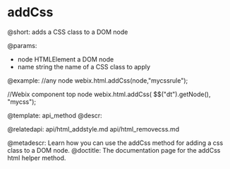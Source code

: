 addCss
=============

@short: adds a CSS class to a DOM node
	
@params:
- node		HTMLElement		a DOM node
- name		string		the name of a CSS class to apply

@example:
//any node
webix.html.addCss(node,"mycssrule");

//Webix component top node
webix.html.addCss( $$("dt").getNode(), "mycss");


@template:	api_method
@descr:

@relatedapi:
	api/html_addstyle.md
	api/html_removecss.md

@metadescr: Learn how you can use the addCss method for adding a css class to a DOM node.
@doctitle: The documentation page for the addCss html helper method.
